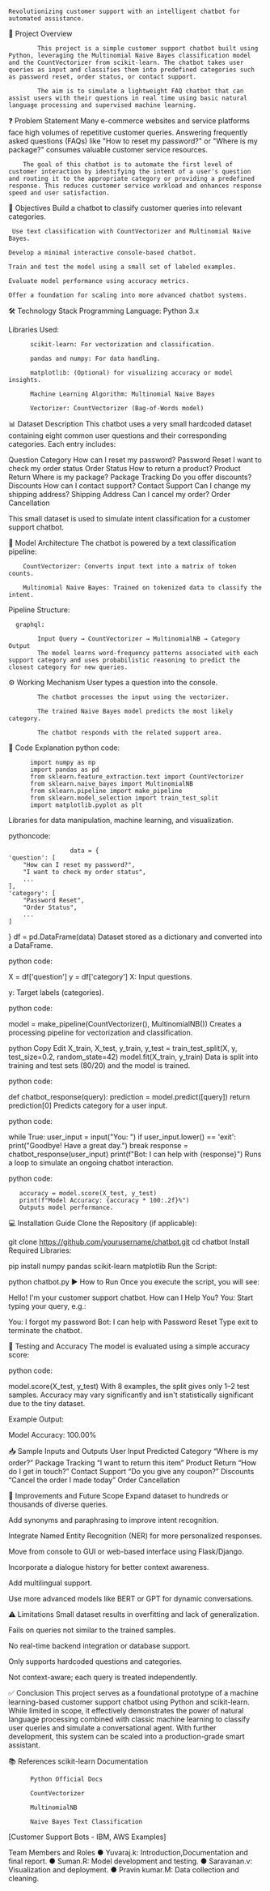                                                              Revolutionizing customer support with an intelligent chatbot for automated assistance.

📖 Project Overview

            This project is a simple customer support chatbot built using Python, leveraging the Multinomial Naive Bayes classification model and the CountVectorizer from scikit-learn. The chatbot takes user queries as input and classifies them into predefined categories such as password reset, order status, or contact support.

            The aim is to simulate a lightweight FAQ chatbot that can assist users with their questions in real time using basic natural language processing and supervised machine learning.

❓ Problem Statement
         Many e-commerce websites and service platforms face high volumes of repetitive customer queries. Answering frequently asked questions (FAQs) like "How to reset my password?" or "Where is my package?" consumes valuable customer service resources.

        The goal of this chatbot is to automate the first level of customer interaction by identifying the intent of a user's question and routing it to the appropriate category or providing a predefined response. This reduces customer service workload and enhances response speed and user satisfaction.

🎯 Objectives
     Build a chatbot to classify customer queries into relevant categories.

     Use text classification with CountVectorizer and Multinomial Naive Bayes.

    Develop a minimal interactive console-based chatbot.

    Train and test the model using a small set of labeled examples.

    Evaluate model performance using accuracy metrics.

    Offer a foundation for scaling into more advanced chatbot systems.
 
🛠 Technology Stack
Programming Language: Python 3.x

Libraries Used:

          scikit-learn: For vectorization and classification.

          pandas and numpy: For data handling.

          matplotlib: (Optional) for visualizing accuracy or model insights.

          Machine Learning Algorithm: Multinomial Naive Bayes

          Vectorizer: CountVectorizer (Bag-of-Words model)

📊 Dataset Description
          This chatbot uses a very small hardcoded dataset containing eight common user questions and their corresponding categories. Each entry includes:

Question	Category
         How can I reset my password?	Password Reset
         I want to check my order status	Order Status
         How to return a product?	Product Return
         Where is my package?	Package Tracking
         Do you offer discounts?	Discounts
         How can I contact support?	Contact Support
         Can I change my shipping address?	Shipping Address
         Can I cancel my order?	Order Cancellation

This small dataset is used to simulate intent classification for a customer support chatbot.

🧠 Model Architecture
        The chatbot is powered by a text classification pipeline:

        CountVectorizer: Converts input text into a matrix of token counts.

        Multinomial Naive Bayes: Trained on tokenized data to classify the intent.

Pipeline Structure:

      graphql:

            Input Query → CountVectorizer → MultinomialNB → Category Output
            The model learns word-frequency patterns associated with each support category and uses probabilistic reasoning to predict the closest category for new queries.

⚙️ Working Mechanism
            User types a question into the console.

            The chatbot processes the input using the vectorizer.

            The trained Naive Bayes model predicts the most likely category.

            The chatbot responds with the related support area.

📜 Code Explanation
       python code:

          import numpy as np
          import pandas as pd
          from sklearn.feature_extraction.text import CountVectorizer
          from sklearn.naive_bayes import MultinomialNB
          from sklearn.pipeline import make_pipeline
          from sklearn.model_selection import train_test_split
          import matplotlib.pyplot as plt
          
Libraries for data manipulation, machine learning, and visualization.
 
pythoncode:

                     data = {
    'question': [
        "How can I reset my password?",
        "I want to check my order status",
        ...
    ],
    'category': [
        "Password Reset",
        "Order Status",
        ...
    ]
}
df = pd.DataFrame(data)
Dataset stored as a dictionary and converted into a DataFrame.

python code:

X = df['question']
y = df['category']
X: Input questions.

y: Target labels (categories).

python code:

model = make_pipeline(CountVectorizer(), MultinomialNB())
Creates a processing pipeline for vectorization and classification.

python
Copy
Edit
X_train, X_test, y_train, y_test = train_test_split(X, y, test_size=0.2, random_state=42)
model.fit(X_train, y_train)
Data is split into training and test sets (80/20) and the model is trained.

python code:

def chatbot_response(query):
    prediction = model.predict([query])
    return prediction[0]
Predicts category for a user input.

python code:

while True:
    user_input = input("You: ")
    if user_input.lower() == 'exit':
        print("Goodbye! Have a great day.")
        break
    response = chatbot_response(user_input)
    print(f"Bot: I can help with {response}")
Runs a loop to simulate an ongoing chatbot interaction.

python code:

       accuracy = model.score(X_test, y_test)
       print(f"Model Accuracy: {accuracy * 100:.2f}%")
       Outputs model performance.

💻 Installation Guide
Clone the Repository (if applicable):


git clone https://github.com/yourusername/chatbot.git
cd chatbot
Install Required Libraries:


pip install numpy pandas scikit-learn matplotlib
Run the Script:


python chatbot.py
▶️ How to Run
Once you execute the script, you will see:


  Hello! I'm your customer support chatbot.
  How can I Help You?
  You: 
Start typing your query, e.g.:
 
You: I forgot my password
Bot: I can help with Password Reset
Type exit to terminate the chatbot.

🧪 Testing and Accuracy
   The model is evaluated using a simple accuracy score:

python code:

  model.score(X_test, y_test)
  With 8 examples, the split gives only 1–2 test samples. Accuracy may vary significantly and isn't statistically significant due to the tiny dataset.

Example Output:

  Model Accuracy: 100.00%

📥 Sample Inputs and Outputs
User Input	Predicted Category
   “Where is my order?”	Package Tracking
   “I want to return this item”	Product Return
   “How do I get in touch?”	Contact Support
   “Do you give any coupon?”	Discounts
   “Cancel the order I made today”	Order Cancellation

🔧 Improvements and Future Scope
   Expand dataset to hundreds or thousands of diverse queries.

   Add synonyms and paraphrasing to improve intent recognition.

   Integrate Named Entity Recognition (NER) for more personalized responses.

   Move from console to GUI or web-based interface using Flask/Django.

   Incorporate a dialogue history for better context awareness.

Add multilingual support.

Use more advanced models like BERT or GPT for dynamic conversations.

⚠️ Limitations
   Small dataset results in overfitting and lack of generalization.

   Fails on queries not similar to the trained samples.

   No real-time backend integration or database support.

   Only supports hardcoded questions and categories.

   Not context-aware; each query is treated independently.

✅ Conclusion
                This project serves as a foundational prototype of a machine learning-based customer support chatbot using Python and scikit-learn. While limited in scope, it effectively demonstrates 
                the power of natural language processing combined with classic machine learning to classify user queries and simulate a conversational agent. With further development, this system can 
                be scaled into a production-grade smart assistant.

📚 References
          scikit-learn Documentation

          Python Official Docs

          CountVectorizer

          MultinomialNB

          Naive Bayes Text Classification

[Customer Support Bots - IBM, AWS Examples]

Team Members and Roles
  ●	Yuvaraj.k: Introduction,Documentation and final report.
  ●	Suman.R: Model development and testing.
  ●	Saravanan.v: Visualization and deployment.
  ●	Pravin kumar.M: Data collection and cleaning.


